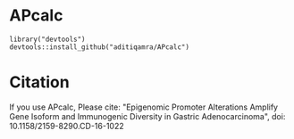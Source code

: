 # APcalc

```{r}
library("devtools")
devtools::install_github("aditiqamra/APcalc")
```

# Citation

If you use APcalc, Please cite: "Epigenomic Promoter Alterations Amplify Gene Isoform and Immunogenic Diversity in Gastric Adenocarcinoma", doi: 10.1158/2159-8290.CD-16-1022
